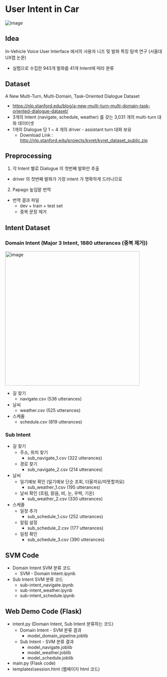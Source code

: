 # User Intent in Car
![image](https://user-images.githubusercontent.com/53294075/228554222-27595c1c-8908-4072-abae-a7c42fb379b2.png)

## Idea
In-Vehicle Voice User Interface 에서의 사용자 니즈 및 발화 특징 탐색 연구 (서울대 UX랩 논문)   
- 실험으로 수집한 943개 발화를 41개 Intent에 따라 분류   
## Dataset
A New Multi-Turn, Multi-Domain, Task-Oriented Dialogue Dataset   
- https://nlp.stanford.edu/blog/a-new-multi-turn-multi-domain-task-oriented-dialogue-dataset/   
- 3개의 Intent (navigate, schedule, weather) 를 갖는 3,031 개의 multi-turn 대화 데이터셋   
- 1개의 Dialogue 당 1 ~ 4 개의 driver - assistant turn 대화 보유   
   - Download Link : http://nlp.stanford.edu/projects/kvret/kvret_dataset_public.zip

## Preprocessing
1. 각 Intent 별로 Dialogue 의 첫번째 발화만 추출
- driver 의 첫번째 발화가 가장 intent 가 명확하게 드러나므로
2. Papago 높임말 번역
- 번역 결과 파일
   - dev + train + test set
   - 중복 문장 제거
   
## Intent Dataset
### Domain Intent (Major 3 Intent, 1880 utterances (중복 제거))
<img width="431" alt="image" src="https://user-images.githubusercontent.com/53294075/220805570-87e3a526-7890-438f-b1ac-356bfce87a72.png">

- 길 찾기
   - navigate.csv  (536 utterances)
- 날씨
   - weather.csv (525 utterances)
- 스케줄
   - schedule.csv (819 utterances)

### Sub Intent
- 길 찾기
   - 주소, 위치 찾기
      - sub_navigate_1.csv (322 utterances)
   - 경로 찾기
      - sub_navigate_2.csv (214 utterances)
- 날씨
   - 일기예보 확인 (일기예보 단순 조회, 더울까요/따뜻할까요)
      - sub_weather_1.csv (195 utterances)
   - 날씨 확인 (흐림, 맑음, 비, 눈, 우박, 기온)
      - sub_weather_2.csv (330 utterances)
- 스케줄
   - 일정 추가
      - sub_schedule_1.csv (252 utterances)
   - 알림 설정
      - sub_schedule_2.csv (177 utterances)
   - 일정 확인
      - sub_schedule_3.csv (390 utterances)
      
## SVM Code
- Domain Intent SVM 분류 코드
   - SVM - Domain Intent.ipynb
- Sub Intent SVM 분류 코드
   - sub-intent_navigate.ipynb
   - sub-intent_weather.ipynb
   - sub-intent_schedule.ipynb

## Web Demo Code (Flask)
- intent.py (Domain Intent, Sub Intent 분류하는 코드)
   - Domain Intent - SVM 분류 결과
      - model_domain_pipeline.joblib
   - Sub Intent - SVM 분류 결과
      - model_navigate.joblib
      - model_weather.joblib
      - model_schedule.joblib
- main.py (Flask code)
- templates\session.html (웹페이지 html 코드)
